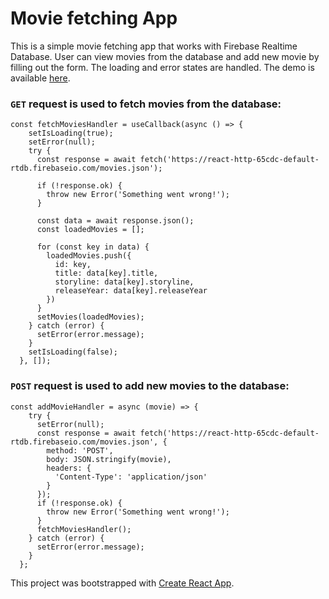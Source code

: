 # Movie fetching App
This is a simple movie fetching app that works with Firebase Realtime Database.
User can view movies from the database and add new movie by filling out the form.
The loading and error states are handled.
The demo is available [here](https://hameleonka.github.io/movie-fetching-app/).
### `GET` request is used to fetch movies from the database: 
    const fetchMoviesHandler = useCallback(async () => {
        setIsLoading(true);
        setError(null);
        try {
          const response = await fetch('https://react-http-65cdc-default-rtdb.firebaseio.com/movies.json');

          if (!response.ok) {
            throw new Error('Something went wrong!');
          }

          const data = await response.json();
          const loadedMovies = [];

          for (const key in data) {
            loadedMovies.push({
              id: key,
              title: data[key].title,
              storyline: data[key].storyline,
              releaseYear: data[key].releaseYear
            })
          }
          setMovies(loadedMovies);
        } catch (error) {
          setError(error.message);
        }
        setIsLoading(false);
      }, []);

### `POST` request is used to add new movies to the database:
    const addMovieHandler = async (movie) => {
        try {
          setError(null);
          const response = await fetch('https://react-http-65cdc-default-rtdb.firebaseio.com/movies.json', {
            method: 'POST',
            body: JSON.stringify(movie),
            headers: {
              'Content-Type': 'application/json'
            }
          });
          if (!response.ok) {
            throw new Error('Something went wrong!');
          }
          fetchMoviesHandler();
        } catch (error) {
          setError(error.message);
        }
      };

This project was bootstrapped with [Create React App](https://github.com/facebook/create-react-app).